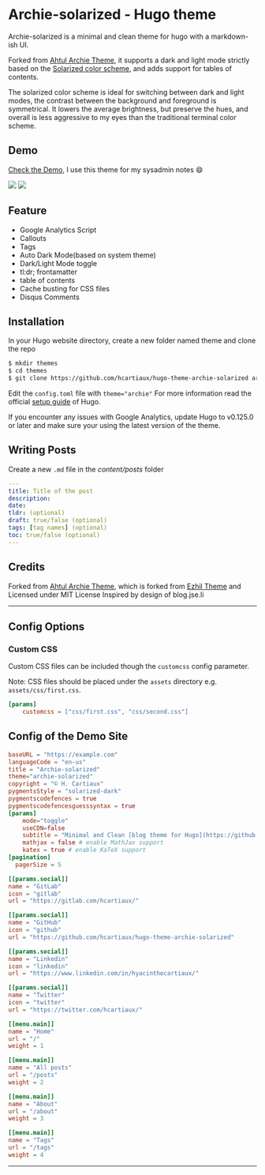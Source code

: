 # Archie-solarized - Hugo theme

Archie-solarized is a minimal and clean theme for hugo with a markdown-ish UI.

Forked from [Ahtul Archie Theme](https://github.com/athul/archie), it supports a dark and light mode strictly based on the [Solarized color scheme](https://ethanschoonover.com/solarized/), and adds support for tables of contents.

The solarized color scheme is ideal for switching between dark and light modes, the contrast between the background and foreground is symmetrical.
It lowers the average brightness, but preserve the hues, and overall is less aggressive to my eyes than the traditional terminal color scheme.

## Demo

[Check the Demo](https://hcartiaux.github.io/), I use this theme for my sysadmin notes :smile:

![](https://raw.githubusercontent.com/hcartiaux/hugo-theme-archie-solarized/master/images/theme.png)
![](https://raw.githubusercontent.com/hcartiaux/hugo-theme-archie-solarized/master/images/archie-dark.png)
## Feature
- Google Analytics Script
- Callouts
- Tags
- Auto Dark Mode(based on system theme)
- Dark/Light Mode toggle
- tl:dr; frontamatter
- table of contents
- Cache busting for CSS files
- Disqus Comments

## Installation
In your Hugo website directory, create a new folder named theme and clone the repo
```bash
$ mkdir themes
$ cd themes
$ git clone https://github.com/hcartiaux/hugo-theme-archie-solarized archie-solarized
```
Edit the `config.toml` file with `theme="archie"`
For more information read the official [setup guide](https://gohugo.io/installation/) of Hugo.

If you encounter any issues with Google Analytics, update Hugo to v0.125.0 or
later and make sure your using the latest version of the theme.

## Writing Posts
Create a new `.md` file in the *content/posts* folder
```yml
---
title: Title of the post
description:
date:
tldr: (optional)
draft: true/false (optional)
tags: [tag names] (optional)
toc: true/false (optional)
---
```

## Credits

Forked from [Ahtul Archie Theme](https://github.com/athul/archie), which is forked from [Ezhil Theme](https://github.com/vividvilla/ezhil) and Licensed under MIT License
Inspired by design of blog.jse.li

----

## Config Options

### Custom CSS
Custom CSS files can be included though the `customcss` config parameter.

Note: CSS files should be placed under the `assets` directory e.g. `assets/css/first.css`.

```toml
[params]
	customcss = ["css/first.css", "css/second.css"]
```


## Config of the Demo Site

```toml
baseURL = "https://example.com"
languageCode = "en-us"
title = "Archie-solarized"
theme="archie-solarized"
copyright = "© H. Cartiaux"
pygmentsStyle = "solarized-dark"
pygmentscodefences = true
pygmentscodefencesguesssyntax = true
[params]
    mode="toggle"
    useCDN=false
    subtitle = "Minimal and Clean [blog theme for Hugo](https://github.com/hcartiaux/hugo-theme-archie-solarized)"
    mathjax = false # enable MathJax support
    katex = true # enable KaTeX support
[pagination]
  pagerSize = 5

[[params.social]]
name = "GitLab"
icon = "gitlab"
url = "https://gitlab.com/hcartiaux/"

[[params.social]]
name = "GitHub"
icon = "github"
url = "https://github.com/hcartiaux/hugo-theme-archie-solarized"

[[params.social]]
name = "Linkedin"
icon = "linkedin"
url = "https://www.linkedin.com/in/hyacinthecartiaux/"

[[params.social]]
name = "Twitter"
icon = "twitter"
url = "https://twitter.com/hcartiaux/"

[[menu.main]]
name = "Home"
url = "/"
weight = 1

[[menu.main]]
name = "All posts"
url = "/posts"
weight = 2

[[menu.main]]
name = "About"
url = "/about"
weight = 3

[[menu.main]]
name = "Tags"
url = "/tags"
weight = 4
```
---

